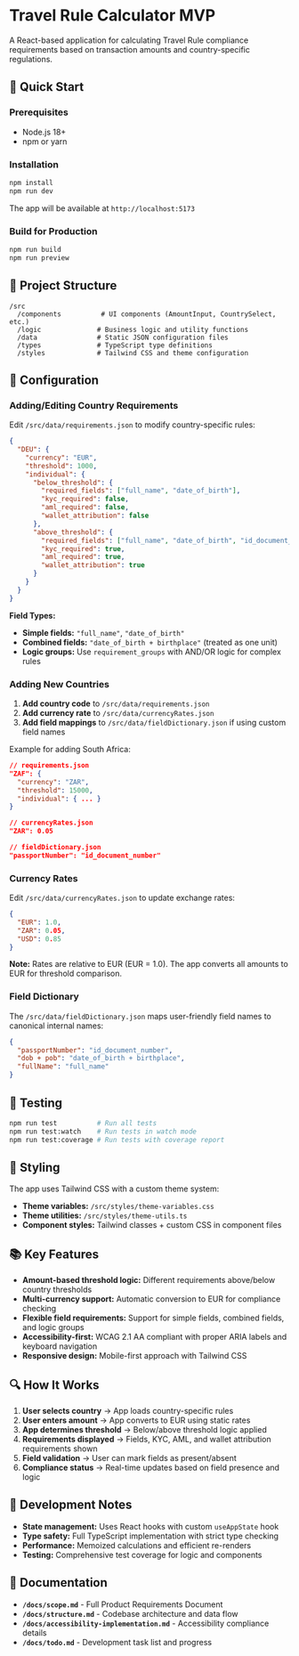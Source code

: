 # Travel Rule Calculator MVP

A React-based application for calculating Travel Rule compliance requirements based on transaction amounts and country-specific regulations.

## 🚀 Quick Start

### Prerequisites

- Node.js 18+
- npm or yarn

### Installation

```bash
npm install
npm run dev
```

The app will be available at `http://localhost:5173`

### Build for Production

```bash
npm run build
npm run preview
```

## 📁 Project Structure

```
/src
  /components          # UI components (AmountInput, CountrySelect, etc.)
  /logic              # Business logic and utility functions
  /data               # Static JSON configuration files
  /types              # TypeScript type definitions
  /styles             # Tailwind CSS and theme configuration
```

## 🔧 Configuration

### Adding/Editing Country Requirements

Edit `/src/data/requirements.json` to modify country-specific rules:

```json
{
  "DEU": {
    "currency": "EUR",
    "threshold": 1000,
    "individual": {
      "below_threshold": {
        "required_fields": ["full_name", "date_of_birth"],
        "kyc_required": false,
        "aml_required": false,
        "wallet_attribution": false
      },
      "above_threshold": {
        "required_fields": ["full_name", "date_of_birth", "id_document_number"],
        "kyc_required": true,
        "aml_required": true,
        "wallet_attribution": true
      }
    }
  }
}
```

**Field Types:**

- **Simple fields:** `"full_name"`, `"date_of_birth"`
- **Combined fields:** `"date_of_birth + birthplace"` (treated as one unit)
- **Logic groups:** Use `requirement_groups` with AND/OR logic for complex rules

### Adding New Countries

1. **Add country code** to `/src/data/requirements.json`
2. **Add currency rate** to `/src/data/currencyRates.json`
3. **Add field mappings** to `/src/data/fieldDictionary.json` if using custom field names

Example for adding South Africa:

```json
// requirements.json
"ZAF": {
  "currency": "ZAR",
  "threshold": 15000,
  "individual": { ... }
}

// currencyRates.json
"ZAR": 0.05

// fieldDictionary.json
"passportNumber": "id_document_number"
```

### Currency Rates

Edit `/src/data/currencyRates.json` to update exchange rates:

```json
{
  "EUR": 1.0,
  "ZAR": 0.05,
  "USD": 0.85
}
```

**Note:** Rates are relative to EUR (EUR = 1.0). The app converts all amounts to EUR for threshold comparison.

### Field Dictionary

The `/src/data/fieldDictionary.json` maps user-friendly field names to canonical internal names:

```json
{
  "passportNumber": "id_document_number",
  "dob + pob": "date_of_birth + birthplace",
  "fullName": "full_name"
}
```

## 🧪 Testing

```bash
npm run test          # Run all tests
npm run test:watch    # Run tests in watch mode
npm run test:coverage # Run tests with coverage report
```

## 🎨 Styling

The app uses Tailwind CSS with a custom theme system:

- **Theme variables:** `/src/styles/theme-variables.css`
- **Theme utilities:** `/src/styles/theme-utils.ts`
- **Component styles:** Tailwind classes + custom CSS in component files

## 📚 Key Features

- **Amount-based threshold logic:** Different requirements above/below country thresholds
- **Multi-currency support:** Automatic conversion to EUR for compliance checking
- **Flexible field requirements:** Support for simple fields, combined fields, and logic groups
- **Accessibility-first:** WCAG 2.1 AA compliant with proper ARIA labels and keyboard navigation
- **Responsive design:** Mobile-first approach with Tailwind CSS

## 🔍 How It Works

1. **User selects country** → App loads country-specific rules
2. **User enters amount** → App converts to EUR using static rates
3. **App determines threshold** → Below/above threshold logic applied
4. **Requirements displayed** → Fields, KYC, AML, and wallet attribution requirements shown
5. **Field validation** → User can mark fields as present/absent
6. **Compliance status** → Real-time updates based on field presence and logic

## 🚧 Development Notes

- **State management:** Uses React hooks with custom `useAppState` hook
- **Type safety:** Full TypeScript implementation with strict type checking
- **Performance:** Memoized calculations and efficient re-renders
- **Testing:** Comprehensive test coverage for logic and components

## 📖 Documentation

- **`/docs/scope.md`** - Full Product Requirements Document
- **`/docs/structure.md`** - Codebase architecture and data flow
- **`/docs/accessibility-implementation.md`** - Accessibility compliance details
- **`/docs/todo.md`** - Development task list and progress
